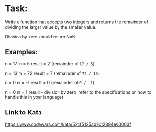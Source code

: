 # Task:
Write a function that accepts two integers and returns the remainder of dividing the larger value by the smaller value.

Division by zero should return NaN.

## Examples:
n = 17
m = 5
result = 2 (remainder of `17 / 5`)

n = 13
m = 72
result = 7 (remainder of `72 / 13`)

n = 0
m = -1
result = 0 (remainder of `0 / -1`)

n = 0
m = 1
result - division by zero (refer to the specifications on how to handle this in your language)

## Link to Kata
https://www.codewars.com/kata/524f5125ad9c12894e00003f